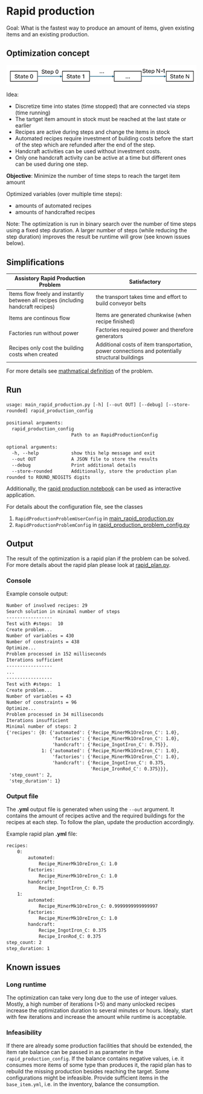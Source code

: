 # Rapid production

Goal: What is the fastest way to produce an amount of items, given existing items and an existing production.

## Optimization concept

![](./rapid_states_and_steps.png)

Idea:
- Discretize time into states (time stopped) that are connected via steps (time running)
- The tartget item amount in stock must be reached at the last state or earlier
- Recipes are active during steps and change the items in stock
- Automated recipes require investment of building costs before the start of the step which are refunded after the end of the step.
- Handcraft activities can be used without investment costs.
- Only one handcraft activity can be active at a time but different ones can be used during one step.

**Objective**: Minimize the number of time steps to reach the target item amount

Optimized variables (over multiple time steps):
- amounts of automated recipes
- amounts of handcrafted recipes

Note: The optimization is run in binary search over the number of time steps using a fixed step duration. A larger number of steps (while reducing the step duration) improves the result be runtime will grow (see known issues below).

## Simplifications

| Assistory Rapid Production Problem | Satisfactory |
| --- | --- |
| Items flow freely and instantly between all recipes (including handcraft recipes) | the transport takes time and effort to build conveyor belts |
| Items are continous flow | Items are generated chunkwise (when recipe finished) |
| Factories run without power | Factories required power and therefore generators |
| Recipes only cost the building costs when created | Additional costs of item transportation, power connections and potentially structural buildings |

For more details see [mathmatical definition](./rapid_production_definition.md) of the problem.

## Run
```
usage: main_rapid_production.py [-h] [--out OUT] [--debug] [--store-rounded] rapid_production_config

positional arguments:
  rapid_production_config
                        Path to an RapidProductionConfig

optional arguments:
  -h, --help            show this help message and exit
  --out OUT             A JSON file to store the results
  --debug               Print additional details
  --store-rounded       Additionally, store the production plan rounded to ROUND_NDIGITS digits
```

Additionally, the [rapid production notebook](../rapid_production.ipynb) can be used as interactive application.

For details about the configuration file, see the classes
1. `RapidProductionProblemUserConfig` in [main_rapid_production.py](../main_rapid_production.py)
2. `RapidProductionProblemConfig` in [rapid_production_problem_config.py](../assistory/optim/rapid_production_problem_config.py)


## Output

The result of the optimization is a rapid plan if the problem can be solved. For more details about the rapid plan please look at [rapid_plan.py](../assistory/optim/rapid_plan.py).

### Console
Example console output:
```
Number of involved recipes: 29
Search solution in minimal number of steps
-----------------
Test with #steps:  10
Create problem...
Number of variables = 430
Number of constraints = 438
Optimize...
Problem processed in 152 milliseconds
Iterations sufficient
-----------------
...
-----------------
Test with #steps:  1
Create problem...
Number of variables = 43
Number of constraints = 96
Optimize...
Problem processed in 34 milliseconds
Iterations insufficient
Minimal number of steps: 2
{'recipes': {0: {'automated': {'Recipe_MinerMk1OreIron_C': 1.0},
                 'factories': {'Recipe_MinerMk1OreIron_C': 1.0},
                 'handcraft': {'Recipe_IngotIron_C': 0.75}},
             1: {'automated': {'Recipe_MinerMk1OreIron_C': 1.0},
                 'factories': {'Recipe_MinerMk1OreIron_C': 1.0},
                 'handcraft': {'Recipe_IngotIron_C': 0.375,
                               'Recipe_IronRod_C': 0.375}}},
 'step_count': 2,
 'step_duration': 1}
```

### Output file
The **.yml** output file is generated when using the `--out` argument. It contains the amount of recipes active and the required buildings for the recipes at each step. To follow the plan, update the production accordingly.

Example rapid plan **.yml** file:
```
recipes:
    0:
        automated:
            Recipe_MinerMk1OreIron_C: 1.0
        factories:
            Recipe_MinerMk1OreIron_C: 1.0
        handcraft:
            Recipe_IngotIron_C: 0.75
    1:
        automated:
            Recipe_MinerMk1OreIron_C: 0.9999999999999997
        factories:
            Recipe_MinerMk1OreIron_C: 1.0
        handcraft:
            Recipe_IngotIron_C: 0.375
            Recipe_IronRod_C: 0.375
step_count: 2
step_duration: 1
```

## Known issues

### Long runtime
The optimization can take very long due to the use of integer values. Mostly, a high number of iterations (>5) and many unlocked recipes increase the optimization duration to several minutes or hours. Idealy, start with few iterations and increase the amount while runtime is acceptable.

### Infeasibility
If there are already some production facilities that should be extended, the item rate balance can be passed in as parameter in the `rapid_production_config`. If the balance contains negative values, i.e. it consumes more items of some type than produces it, the rapid plan has to rebuild the missing production besides reaching the target. Some configurations might be infeasible. Provide sufficient items in the `base_item.yml`, i.e. in the inventory, balance the consumption.
